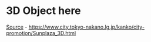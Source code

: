 # 3D Object here

[Source](https://www.city.tokyo-nakano.lg.jp/kanko/city-promotion/Sunplaza_3D.html) - https://www.city.tokyo-nakano.lg.jp/kanko/city-promotion/Sunplaza_3D.html
